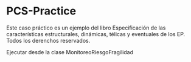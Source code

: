 # PCS-Practice
Este caso práctico es un ejemplo del libro Especificación de las características estructurales, dinámicas, télicas y eventuales de los EP. Todos los derenchos reservados.

Ejecutar desde la clase MonitoreoRiesgoFragilidad
